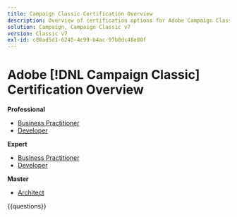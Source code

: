 ```yaml
---
title: Campaign Classic Certification Overview
description: Overview of certification options for Adobe Campaign Classic
solution: Campaign, Campaign Classic v7
version: Classic v7
exl-id: c80ad5d1-6245-4c99-b4ac-97b8dc48e80f
---
```

# Adobe [!DNL Campaign Classic] Certification Overview

**Professional**

* [Business Practitioner](https://certification.adobe.com/certification/campaign-classic-business-practitioner-professional) <!--AD0-E329-->
* [Developer](https://certification.adobe.com/certification/developer-professional) <!--AD0-E331-->

**Expert**

* [Business Practitioner](https://certification.adobe.com/certification/campaign-classic-business-practitioner-expert) <!--AD0-E327-->
* [Developer](https://certification.adobe.com/certification/campaign-classic-developer-expert) <!--AD0-E330-->

**Master**

* [Architect](https://certification.adobe.com/certification/campaign-classic-architect-master) <!--AD0-E328-->

{{questions}}

